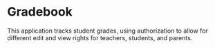 # **Gradebook**

This application tracks student grades, using authorization to allow for different edit and view rights for teachers, students, and parents.

